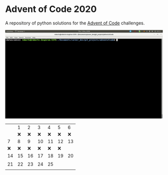 # Advent of Code 2020

A repository of python solutions for the [Advent of Code](https://adventofcode.com/2020) challenges.

![Day 3 sled run demo](day3example.gif)

| | ||||||
|-|-|-|-|-|-|-|
||1|2|3|4|5|6|
| |❌ |❌ |❌ |❌ |❌ |❌
|7|8|9|10|11|12|13
|❌ |❌ |❌ |❌ |❌ |❌ | |
|14|15|16|17|18|19|20|
| | | | | | | |
|21|22|23|24|25| | |
| | | | | | | |
